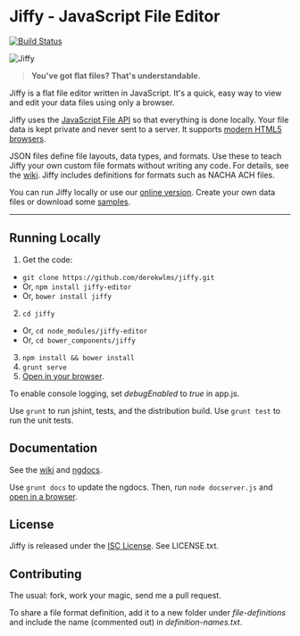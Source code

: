 # Jiffy - JavaScript File Editor
[![Build Status](https://secure.travis-ci.org/derekwlms/jiffy.png?branch=master)](https://travis-ci.org/derekwlms/jiffy)

![Jiffy](http://paymenthorizons.com/jiffyfiles/jiffy-med.png)

> **You've got flat files?  That's understandable.**

Jiffy is a flat file editor written in JavaScript.  It's a quick, easy way to view and edit your data files using only a browser. 

Jiffy uses the [JavaScript File API](https://www.w3.org/TR/file-upload/) so that everything is done locally.  Your file data is kept private and never sent to a server.  It supports [modern HTML5 browsers](http://caniuse.com/#feat=fileapi).

JSON files define file layouts, data types, and formats.  Use these to teach Jiffy your own custom file formats without writing any code.  For details, see the [wiki](https://github.com/derekwlms/jiffy/wiki).  Jiffy includes definitions for formats such as NACHA ACH files.

You can run Jiffy locally or use our [online version](http://jiffy.paymenthorizons.com). Create your own data files or download some [samples](http://paymenthorizons.com/jiffyfiles/jiffy-data.zip).

---

## Running Locally

1. Get the code:
 *  `git clone https://github.com/derekwlms/jiffy.git`
 * Or, `npm install jiffy-editor` 
 * Or, `bower install jiffy`
2. `cd jiffy`
 * Or, `cd node_modules/jiffy-editor`
 * Or, `cd bower_components/jiffy`
3. `npm install && bower install`
4. `grunt serve`
5. [Open in your browser](http://localhost:9000).

To enable console logging, set *debugEnabled* to *true* in app.js.

Use `grunt` to run jshint, tests, and the distribution build.  Use `grunt test` to run the unit tests.

## Documentation

See the [wiki](https://github.com/derekwlms/jiffy/wiki) and [ngdocs](http://paymenthorizons.com/jiffyfiles/docs).

Use `grunt docs` to update the ngdocs.  Then, run `node docserver.js` and [open in a browser](http://localhost:3000/docs).

## License
Jiffy is released under the [ISC License](https://opensource.org/licenses/ISC).  See LICENSE.txt.

## Contributing

The usual: fork, work your magic, send me a pull request.  

To share a file format definition, add it to a new folder under *file-definitions* and include the name (commented out) in *definition-names.txt*. 

